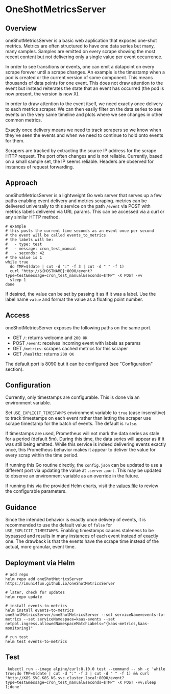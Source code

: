 # OneShotMetricsServer

## Overview

oneShotMetricsServer is a basic web application that exposes one-shot metrics. Metrics are often structured to have one data series but many, many samples. Samples are emitted on every scrape showing the most recent content but not delivering only a single value per event occurrence.

In order to see transitions or events, one can emit a datapoint on every scrape forever until a scrape changes. An example is the timestamp when a pod is created or the current version of some component. This means thousands of data points for one event. This does not draw attention to the event but instead reiterates the state that an event has occurred (the pod is now present, the version is now X).

In order to draw attention to the event itself, we need exactly once delivery to each metrics scraper. We can then easily filter on the data series to see events on the very same timeline and plots where we see changes in other common metrics.

Exactly once delivery means we need to track scrapers so we know when they've seen the events and when we need to continue to hold onto events for them.

Scrapers are tracked by extracting the source IP address for the scrape HTTP request. The port often changes and is not reliable. Currently, based on a small sample set, the IP seems reliable. Headers are observed for instances of request forwarding.

## Approach

oneShotMetricsServer is a lightweight Go web server that serves up a few paths enabling event delivery and metrics scraping. metrics can be delivered universally to this service on the path `/event` via POST with metrics labels delivered via URL params. This can be accessed via a curl or any similar HTTP method.

```
# example
# this posts the current time seconds as an event once per second
# the event will be called events_to_metrics
# the labels will be:
#   - type: test
#   - message: cron_test_manual
#   - seconds: 42
# the value is 1
while true
  do TMP=$(date | cut -d ":" -f 3 | cut -d " " -f 1)
  curl "http://${HOSTNAME}:8090/event?type=test&message=cron_test_manual&seconds=$TMP" -X POST -vv
  sleep 1
done
```

If desired, the value can be set by passing it as if it was a label. Use the label name `value` and format the value as a floating point number.

## Access

oneShotMetricsServer exposes the following paths on the same port.

- GET `/`: returns welcome and `200 OK`
- POST `/event`: receives incoming event with labels as params
- GET `/metrics`: scrapes cached metrics for this scraper
- GET `/healthz`: returns `200 OK`

The default port is 8090 but it can be configured (see "Configuration" section).

## Configuration

Currently, only timestamps are configurable. This is done via an environment variable.

Set `USE_EXPLICIT_TIMESTAMPS` environment variable to `true` (case insensitive) to track timestamps on each event rather than letting the scraper use scrape timestamp for the batch of events. The default is `false`.

If timestamps are used, Prometheus will not mark the data series as stale for a period (default 5m). During this time, the data series will appear as if it was still being emitted. While this service is indeed delivering events exactly once, this Prometheus behavior makes it appear to deliver the value for every scrap within the time period.

If running this Go routine directly, the `config.json` can be updated to use a different port via updating the value at `.server.port`. This may be updated to observe an environment variable as an override in the future.

If running this via the provided Helm charts, visit the [values file](./charts/oneShotMetricsServer/values.yaml) to review the configurable parameters.

## Guidance

Since the intended behavior is exactly once delivery of events, it is recommended to use the default value of `false` for `USE_EXPLICIT_TIMESTAMPS`. Enabling timestamps causes staleness to be bypassed and results in many instances of each event instead of exactly one. The drawback is that the events have the scrape time instead of the actual, more granular, event time.

## Deployment via Helm

```
# add repo
helm repo add oneShotMetricsServer https://imuni4fun.github.io/oneShotMetricsServer

# later, check for updates
helm repo update

# install events-to-metrics
helm install events-to-metrics oneShotMetricsServer/oneShotMetricsServer --set serviceName=events-to-metrics --set serviceNamespace=kaas-events --set netpol.ingress.allowedNamespaceMatchLabels="{kaas-metrics,kaas-monitoring}"

# run test
helm test events-to-metrics
```

## Test

```
 kubectl run --image alpine/curl:8.10.0 test --command -- sh -c 'while true;do TMP=$(date | cut -d ":" -f 3 | cut -d " " -f 1) && curl "http://K8S_SVC.K8S_NS.svc.cluster.local:8090/event?type=test&message=cron_test_manual&seconds=$TMP" -X POST -vv;sleep 1;done'
```